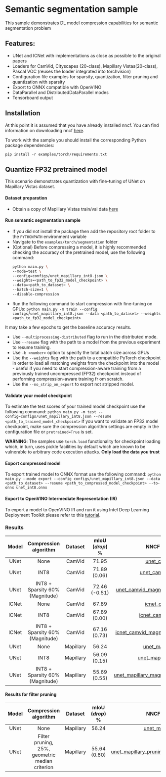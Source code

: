 # Semantic segmentation sample

This sample demonstrates DL model compression capabilities for semantic segmentation problem

## Features:

- UNet and ICNet with implementations as close as possible to the original papers
- Loaders for CamVid, Cityscapes (20-class), Mapillary Vistas(20-class), Pascal VOC (reuses the loader integrated into torchvision)
- Configuration file examples for sparsity, quantization, filter pruning and quantization with sparsity
- Export to ONNX compatible with OpenVINO
- DataParallel and DistributedDataParallel modes
- Tensorboard output

## Installation

At this point it is assumed that you have already installed nncf. You can find information on downloading nncf [here](https://github.com/openvinotoolkit/nncf#user-content-installation).

To work with the sample you should install the corresponding Python package dependencies:

```
pip install -r examples/torch/requirements.txt
```

## Quantize FP32 pretrained model

This scenario demonstrates quantization with fine-tuning of UNet on Mapillary Vistas dataset.

#### Dataset preparation

- Obtain a copy of Mapillary Vistas train/val data [here](https://www.mapillary.com/dataset/vistas/)

#### Run semantic segmentation sample

- If you did not install the package then add the repository root folder to the `PYTHONPATH` environment variable
- Navigate to the `examples/torch/segmentation` folder
- (Optional) Before compressing a model, it is highly recommended checking the accuracy of the pretrained model, use the following command:
  ```bash
  python main.py \
  --mode=test \
  --config=configs/unet_mapillary_int8.json \
  --weights=<path_to_fp32_model_checkpoint> \
  --data=<path_to_dataset> \
  --batch-size=1 \
  --disable-compression
  ```
- Run the following command to start compression with fine-tuning on GPUs:
  `python main.py -m train --config configs/unet_mapillary_int8.json --data <path_to_dataset> --weights <path_to_fp32_model_checkpoint>`

It may take a few epochs to get the baseline accuracy results.

- Use `--multiprocessing-distributed` flag to run in the distributed mode.
- Use `--resume` flag with the path to a model from the previous experiment to resume training.
- Use `-b <number>` option to specify the total batch size across GPUs
- Use the `--weights` flag with the path to a compatible PyTorch checkpoint in order to load all matching weights from the checkpoint into the model - useful
  if you need to start compression-aware training from a previously trained uncompressed (FP32) checkpoint instead of performing compression-aware training fr
  om scratch.
- Use the `--no_strip_on_export` to export not stripped model.

#### Validate your model checkpoint

To estimate the test scores of your trained model checkpoint use the following command:
`python main.py -m test --config=configs/unet_mapillary_int8.json --resume <path_to_trained_model_checkpoint>`
If you want to validate an FP32 model checkpoint, make sure the compression algorithm settings are empty in the configuration file or `pretrained=True` is set.

**WARNING**: The samples use `torch.load` functionality for checkpoint loading which, in turn, uses pickle facilities by default which are known to be vulnerable to arbitrary code execution attacks. **Only load the data you trust**

#### Export compressed model

To export trained model to ONNX format use the following command:
`python main.py --mode export --config configs/unet_mapillary_int8.json --data <path_to_dataset> --resume <path_to_compressed_model_checkpoint> --to-onnx unet_int8.onnx`

#### Export to OpenVINO Intermediate Representation (IR)

To export a model to OpenVINO IR and run it using Intel Deep Learning Deployment Toolkit please refer to this [tutorial](https://software.intel.com/en-us/openvino-toolkit).

<a name="results"></a>
### Results

|Model|Compression algorithm|Dataset|mIoU (_drop_) %|NNCF config file|Checkpoint|
| :---: | :---: | :---: | :---: | :---: | :---: |
|UNet|None|CamVid|71.95|[unet_camvid.json](configs/unet_camvid.json)|[Link](https://storage.openvinotoolkit.org/repositories/nncf/models/v2.5.0/torch/unet_camvid.pth)|
|UNet|INT8|CamVid|71.89 (0.06)|[unet_camvid_int8.json](configs/unet_camvid_int8.json)|[Link](https://storage.openvinotoolkit.org/repositories/nncf/models/v2.5.0/torch/unet_camvid_int8.pth)|
|UNet|INT8 + Sparsity 60% (Magnitude)|CamVid|72.46 (-0.51)|[unet_camvid_magnitude_sparsity_int8.json](configs/unet_camvid_magnitude_sparsity_int8.json)|[Link](https://storage.openvinotoolkit.org/repositories/nncf/models/v2.5.0/torch/unet_camvid_magnitude_sparsity_int8.pth)|
|ICNet|None|CamVid|67.89|[icnet_camvid.json](configs/icnet_camvid.json)|[Link](https://storage.openvinotoolkit.org/repositories/nncf/models/v2.5.0/torch/icnet_camvid.pth)|
|ICNet|INT8|CamVid|67.89 (0.00)|[icnet_camvid_int8.json](configs/icnet_camvid_int8.json)|[Link](https://storage.openvinotoolkit.org/repositories/nncf/models/v2.5.0/torch/icnet_camvid_int8.pth)|
|ICNet|INT8 + Sparsity 60% (Magnitude)|CamVid|67.16 (0.73)|[icnet_camvid_magnitude_sparsity_int8.json](configs/icnet_camvid_magnitude_sparsity_int8.json)|[Link](https://storage.openvinotoolkit.org/repositories/nncf/models/v2.5.0/torch/icnet_camvid_magnitude_sparsity_int8.pth)|
|UNet|None|Mapillary|56.24|[unet_mapillary.json](configs/unet_mapillary.json)|[Link](https://storage.openvinotoolkit.org/repositories/nncf/models/v2.5.0/torch/unet_mapillary.pth)|
|UNet|INT8|Mapillary|56.09 (0.15)|[unet_mapillary_int8.json](configs/unet_mapillary_int8.json)|[Link](https://storage.openvinotoolkit.org/repositories/nncf/models/v2.5.0/torch/unet_mapillary_int8.pth)|
|UNet|INT8 + Sparsity 60% (Magnitude)|Mapillary|55.69 (0.55)|[unet_mapillary_magnitude_sparsity_int8.json](configs/unet_mapillary_magnitude_sparsity_int8.json)|[Link](https://storage.openvinotoolkit.org/repositories/nncf/models/v2.5.0/torch/unet_mapillary_magnitude_sparsity_int8.pth)|


<a name="filter_pruning"></a>
#### Results for filter pruning
|Model|Compression algorithm|Dataset|mIoU (_drop_) %|NNCF config file|Checkpoint|
| :---: | :---: | :---: | :---: | :---: | :---: |
|UNet|None|Mapillary|56.24|[unet_mapillary.json](configs/unet_mapillary.json)|[Link](https://storage.openvinotoolkit.org/repositories/nncf/models/v2.5.0/torch/unet_mapillary.pth)|
|UNet|Filter pruning, 25%, geometric median criterion|Mapillary|55.64 (0.60)|[unet_mapillary_pruning_geometric_median.json](configs/unet_mapillary_pruning_geometric_median.json)|[Link](https://storage.openvinotoolkit.org/repositories/nncf/models/v2.5.0/torch/unet_mapillary_pruning_geometric_median.pth)|
